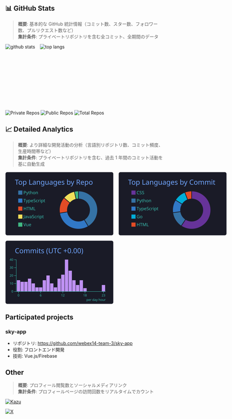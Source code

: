 ## 📊 GitHub Stats

> **概要**: 基本的な GitHub 統計情報（コミット数、スター数、フォロワー数、プルリクエスト数など）  
> **集計条件**: プライベートリポジトリを含む全コミット、全期間のデータ

<div style="display: flex; column-gap: 16px;">
  <img alt="github stats" height="200" src="https://github-readme-stats.vercel.app/api?username=Kazu-K0032&show_icons=true&count_private=true&theme=tokyonight&hide_border=true&include_all_commits=true" />
  <img alt="top langs" height="200" src="https://github-readme-stats.vercel.app/api/top-langs/?username=Kazu-K0032&layout=compact&theme=tokyonight&hide_border=true&count_private=true" />
</div>

<p align="left" style="margin-top: 8px;">
  <img src="https://img.shields.io/endpoint?url=https%3A%2F%2Fraw.githubusercontent.com%2FKazu-K0032%2FKazu-K0032%2Fmain%2Fbadge%2Fprivate-repos.json" alt="Private Repos" />
  <img src="https://img.shields.io/endpoint?url=https%3A%2F%2Fraw.githubusercontent.com%2FKazu-K0032%2FKazu-K0032%2Fmain%2Fbadge%2Fpublic-repos.json" alt="Public Repos" />
  <img src="https://img.shields.io/endpoint?url=https%3A%2F%2Fraw.githubusercontent.com%2FKazu-K0032%2FKazu-K0032%2Fmain%2Fbadge%2Ftotal-repos.json" alt="Total Repos" />
</p>

## 📈 Detailed Analytics

> **概要**: より詳細な開発活動の分析（言語別リポジトリ数、コミット頻度、生産時間帯など）  
> **集計条件**: プライベートリポジトリを含む、過去 1 年間のコミット活動を基に自動生成

<div style="display: flex; column-gap: 16px; margin-top: 16px;">
  <img alt="repos per language" height="200" src="profile-summary-card-output/tokyonight/1-repos-per-language.svg" />
  <img alt="most commit language" height="200" src="profile-summary-card-output/tokyonight/2-most-commit-language.svg" />
</div>

<div style="display: flex; column-gap: 16px; margin-top: 16px;">
  <img alt="productive time" height="200" src="profile-summary-card-output/tokyonight/4-productive-time.svg" />
</div>

## Participated projects

### sky-app

- リポジトリ: https://github.com/webex14-team-3/sky-app
- 役割: フロントエンド開発
- 技術: Vue.js/Firebase

## Other

> **概要**: プロフィール閲覧数とソーシャルメディアリンク  
> **集計条件**: プロフィールページの訪問回数をリアルタイムでカウント

<p align="left">
  <a href="https://github.com/Kazu-K0032/Kazu">
    <img src="https://komarev.com/ghpvc/?username=Kazu" alt="Kazu" />
  </a>             
</p>

<p align="left">
  <a href="https://twitter.com/Cookie_Kazu24">
    <img src="https://img.shields.io/badge/X-000000?style=for-the-badge&logo=x&logoColor=white" alt="X" />
  </a>
</p>
